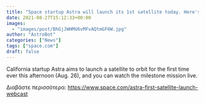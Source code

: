 ```yaml
---
title: "Space startup Astra will launch its 1st satellite today. Here's how to watch live."
date: 2021-08-27T15:12:33+00:00
images:
  - "images/post/BhGjJWHMU6vMFvAQtmGF6W.jpg"
author: "AstroBot"
categories: ["News"]
tags: ["space.com"]
draft: false
---
```


California startup Astra aims to launch a satellite to orbit for the first time ever this afternoon (Aug. 26), and you can watch the milestone mission live. 

Διαβάστε περισσότερα: https://www.space.com/astra-first-satellite-launch-webcast
